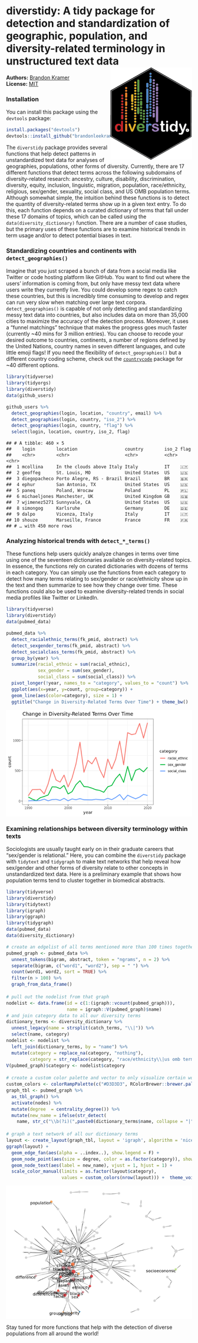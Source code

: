 
# diverstidy: A tidy package for detection and standardization of geographic, population, and diversity-related terminology in unstructured text data <img src="man/figures/diverstidy.png" align="right" height="250" />

**Authors:** [Brandon Kramer](https://www.brandonleekramer.com/)<br/>
**License:** [MIT](https://opensource.org/licenses/MIT)<br/>

<!-- badges: start -->

<!--[![R build status](https://github.com/brandonleekramer/diverstidy/workflows/R-CMD-check/badge.svg)](https://github.com/brandonleekramer/diverstidy/actions) -->

<!-- badges: end -->

### Installation

You can install this package using the `devtools` package:

``` r
install.packages("devtools")
devtools::install_github("brandonleekramer/diverstidy") 
```

The `diverstidy` package provides several functions that help detect
patterns in unstandardized text data for analyses of geographies,
populations, other forms of diversity. Currently, there are 17 different
functions that detect terms across the following subdomains of
diversity-related research: ancestry, culture, disability,
discrimination, diversity, equity, inclusion, linguistic, migration,
population, race/ethnicity, religious, sex/gender, sexuality, social
class, and US OMB population terms. Although somewhat simple, the
intuition behind these functions is to detect the quantity of
diversity-related terms show up in a given text entry. To do this, each
function depends on a curated dictionary of terms that fall under these
17 domains of topics, which can be called using the
`data(diversity_dictionary)` function. There are a number of case
studies, but the primary uses of these functions are to examine
historical trends in term usage and/or to detect potential biases in
text.

### Standardizing countries and continents with `detect_geographies()`

Imagine that you just scraped a bunch of data from a social media like
Twitter or code hosting platform like GitHub. You want to find out where
the users’ information is coming from, but only have messy text data
where users write they currently live. You could develop some regex to
catch these countries, but this is incredibly time consuming to develop
and regex can run very slow when matching over large text corpora.
`detect_geographies()` is capable of not only detecting and
standardizing messy text data into countries, but also includes data on
more than 35,000 cities to maximize the accuracy of the detection
process. Moreover, it uses a “funnel matchings” technique that makes the
progress goes much faster (currently \~40 mins for 3 million entries).
You can choose to recode your desired outcome to countries, continents,
a number of regions defined by the United Nations, country names in
seven different languages, and cute little emoji flags\! If you need the
flexibility of `detect_geographies()` but a different country coding
scheme, check out the
[`countrycode`](https://github.com/vincentarelbundock/countrycode)
package for \~40 different options.

``` r
library(tidyverse)
library(tidyorgs)
library(diverstidy)
data(github_users)
```

``` r
github_users %>%
  detect_geographies(login, location, "country", email) %>% 
  detect_geographies(login, country, "iso_2") %>% 
  detect_geographies(login, country, "flag") %>% 
  select(login, location, country, iso_2, flag)
```

    ## # A tibble: 460 × 5
    ##    login        location                  country        iso_2 flag 
    ##    <chr>        <chr>                     <chr>          <chr> <chr>
    ##  1 mcollina     In the clouds above Italy Italy          IT    🇮🇹   
    ##  2 geoffeg      St. Louis, MO             United States  US    🇺🇸   
    ##  3 diegopacheco Porto Alegre, RS - Brazil Brazil         BR    🇧🇷   
    ##  4 ephur        San Antonio, TX           United States  US    🇺🇸   
    ##  5 paneq        Poland, Wrocaw            Poland         PL    🇵🇱   
    ##  6 michaeljones Manchester, UK            United Kingdom GB    🇬🇧   
    ##  7 wjimenez5271 Sunnyvale, CA             United States  US    🇺🇸   
    ##  8 simongog     Karlsruhe                 Germany        DE    🇩🇪   
    ##  9 dalpo        Vicenza, Italy            Italy          IT    🇮🇹   
    ## 10 shouze       Marseille, France         France         FR    🇫🇷   
    ## # … with 450 more rows

### Analyzing historical trends with `detect_*_terms()`

These functions help users quickly analyze changes in terms over time
using one of the seventeen dictionaries available on diversity-related
topics. In essence, the functions rely on curated dictionaries with
dozens of terms in each category. You can simply use the functions from
each category to detect how many terms relating to sex/gender or
race/ethnicity show up in the text and then summarize to see how they
change over time. These functions could also be used to examine
diversity-related trends in social media profiles like Twitter or
LinkedIn.

``` r
library(tidyverse)
library(diverstidy)
data(pubmed_data)
```

``` r
pubmed_data %>%
  detect_racialethnic_terms(fk_pmid, abstract) %>%
  detect_sexgender_terms(fk_pmid, abstract) %>% 
  detect_socialclass_terms(fk_pmid, abstract) %>% 
  group_by(year) %>% 
  summarize(racial_ethnic = sum(racial_ethnic),
            sex_gender = sum(sex_gender),
            social_class = sum(social_class)) %>% 
  pivot_longer(!year, names_to = "category", values_to = "count") %>% 
  ggplot(aes(x=year, y=count, group=category)) +
  geom_line(aes(color=category), size = 1) +
  ggtitle("Change in Diversity-Related Terms Over Time") + theme_bw() 
```

<img src="README_files/figure-gfm/unnamed-chunk-5-1.png" style="display: block; margin: auto;" />

### Examining relationships between diversity terminology within texts

Sociologists are usually taught early on in their graduate careers that
“sex/gender is relational.” Here, you can combine the `diverstidy`
package with `tidytext` and `tidygraph` to make text networks that help
reveal how sex/gender and other forms of diversity relate to other
concepts in unstandardized text data. Here is a preliminary example that
shows how population terms tend to cluster together in biomedical
abstracts.

``` r
library(tidyverse)
library(diverstidy)
library(tidytext)
library(igraph)
library(ggraph)
library(tidygraph)
data(pubmed_data)
data(diversity_dictionary)
```

``` r
# create an edgelist of all terms mentioned more than 100 times together 
pubmed_graph <- pubmed_data %>%
  unnest_tokens(bigram, abstract, token = "ngrams", n = 2) %>%
  separate(bigram, c("word1", "word2"), sep = " ") %>% 
  count(word1, word2, sort = TRUE) %>%
  filter(n > 100) %>%
  graph_from_data_frame() 

# pull out the nodelist from that graph 
nodelist <- data.frame(id = c(1:(igraph::vcount(pubmed_graph))), 
                       name = igraph::V(pubmed_graph)$name)
# and join category data to all our diversity terms 
dictionary_terms <- diversity_dictionary %>% 
  unnest_legacy(name = strsplit(catch_terms, "\\|")) %>% 
  select(name, category)
nodelist <- nodelist %>% 
  left_join(dictionary_terms, by = "name") %>% 
  mutate(category = replace_na(category, "nothing"),
         category = str_replace(category, "race/ethnicity\\|us omb terms", "us omb terms"))
V(pubmed_graph)$category <- nodelist$category

# create a custom color palette and vector to only visualize certain words 
custom_colors <- colorRampPalette(c("#D3D3D3", RColorBrewer::brewer.pal(9, 'Spectral')))
graph_tbl <- pubmed_graph %>% 
  as_tbl_graph() %>% 
  activate(nodes) %>% 
  mutate(degree  = centrality_degree()) %>% 
  mutate(new_name = ifelse(str_detect(
    name, str_c("\\b(?i)(",paste0(dictionary_terms$name, collapse = "|"),")\\b")), name, no = ""))

# graph a text network of all our dictionary terms 
layout <- create_layout(graph_tbl, layout = 'igraph', algorithm = 'nicely')
ggraph(layout) +
  geom_edge_fan(aes(alpha = ..index..), show.legend = F) + 
  geom_node_point(aes(size = degree, color = as.factor(category)), show.legend = F) +
  geom_node_text(aes(label = new_name), vjust = 1, hjust = 1) +
  scale_color_manual(limits = as.factor(layout$category), 
                     values = custom_colors(nrow(layout))) +  theme_void()
```

<img src="README_files/figure-gfm/unnamed-chunk-7-1.png" style="display: block; margin: auto;" />

Stay tuned for more functions that help with the detection of diverse
populations from all around the world\!
